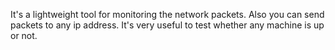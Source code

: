 It's a lightweight tool for monitoring the network packets. Also you can send packets to any ip address. It's very useful to test whether any machine is up or not.